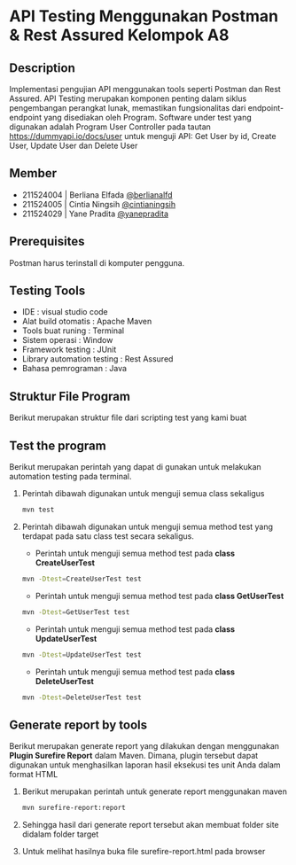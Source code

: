 # API Testing Menggunakan Postman & Rest Assured Kelompok A8
## Description

Implementasi pengujian API menggunakan tools seperti Postman dan Rest Assured. API Testing merupakan komponen penting dalam siklus pengembangan perangkat lunak, memastikan fungsionalitas dari endpoint-endpoint yang disediakan oleh Program. Software under test yang digunakan adalah Program User Controller pada tautan https://dummyapi.io/docs/user untuk menguji API: Get User by id, Create User, Update User dan Delete User

## Member

- 211524004 | Berliana Elfada [@berlianalfd](https://github.com/berlianalfd)
- 211524005 | Cintia Ningsih [@cintianingsih](https://github.com/cintianingsih)
- 211524029 | Yane Pradita [@yanepradita](https://github.com/yanepradita)

## Prerequisites

Postman harus terinstall di komputer pengguna.

## Testing Tools

- IDE : visual studio code
- Alat build otomatis : Apache Maven
- Tools buat runing : Terminal
- Sistem operasi : Window
- Framework testing : JUnit
- Library automation testing : Rest Assured
- Bahasa pemrograman : Java

## Struktur File Program 
Berikut merupakan struktur file dari scripting test yang kami buat

## Test the program

Berikut merupakan perintah yang dapat di gunakan untuk melakukan automation testing pada terminal.
1. Perintah dibawah digunakan untuk menguji semua class sekaligus

   ```sh
   mvn test
   ```

2. Perintah dibawah digunakan untuk menguji semua method test yang terdapat pada satu class test secara sekaligus.

    - Perintah untuk menguji semua method test pada **class CreateUserTest**

     ```sh
     mvn -Dtest=CreateUserTest test
     ```
     
    - Perintah untuk menguji semua method test pada **class GetUserTest**

     ```sh
     mvn -Dtest=GetUserTest test
     ```

    - Perintah untuk menguji semua method test pada **class UpdateUserTest**

     ```sh
     mvn -Dtest=UpdateUserTest test
     ```

    - Perintah untuk menguji semua method test pada **class DeleteUserTest**

     ```sh
     mvn -Dtest=DeleteUserTest test
     ```

## Generate report by tools

Berikut merupakan generate report yang dilakukan dengan menggunakan **Plugin Surefire Report** dalam Maven. Dimana, plugin tersebut dapat digunakan untuk menghasilkan laporan hasil eksekusi tes unit Anda dalam format HTML 

1. Berikut merupakan perintah untuk generate report menggunakan maven

   ```sh
   mvn surefire-report:report 
   ```
2. Sehingga hasil dari generate report tersebut akan membuat folder site didalam folder target

3. Untuk melihat hasilnya buka file surefire-report.html pada browser

     

